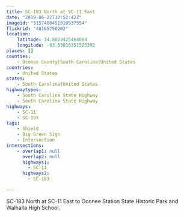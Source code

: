 ```yaml
---
title: SC-183 North at SC-11 East
date: "2019-06-22T12:52:42Z"
imageid: "5157400451910937554"
flickrid: "48165750202"
location:
    latitude: 34.8023425464084
    longitude: -83.03016351525392
places: []
counties:
    - Oconee County|South Carolina|United States
countries:
    - United States
states:
    - South Carolina|United States
highwaytypes:
    - South Carolina State Highway
    - South Carolina State Highway
highways:
    - SC-11
    - SC-183
tags:
    - Shield
    - Big Green Sign
    - Intersection
intersections:
    - overlap1: null
      overlap2: null
      highways1:
        - SC-11
      highways2:
        - SC-183

---
```

SC-183 North at SC-11 East to Oconee Station State Historic Park and Walhalla High School.